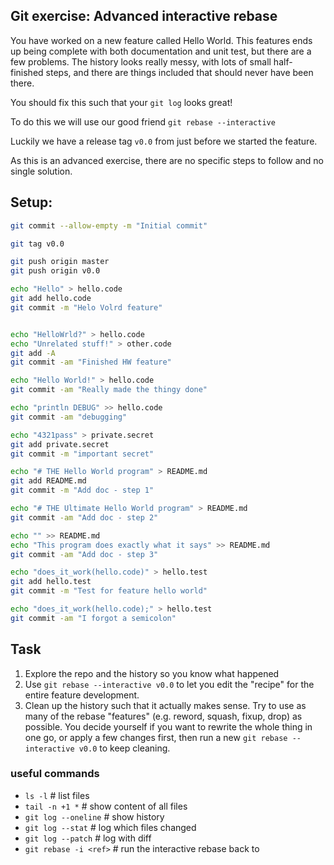 ## Git exercise: Advanced interactive rebase
You have worked on a new feature called Hello World.
This features ends up being complete with both documentation and unit test, but there are a few problems.
The history looks really messy, with lots of small half-finished steps, and there are things included that should never have been there.

You should fix this such that your `git log` looks great!

To do this we will use our good friend `git rebase --interactive`

Luckily we have a release tag `v0.0` from just before we started the feature.

As this is an advanced exercise, there are no specific steps to follow and no single solution.

## Setup:

```sh
git commit --allow-empty -m "Initial commit"

git tag v0.0

git push origin master
git push origin v0.0

echo "Hello" > hello.code
git add hello.code
git commit -m "Helo Volrd feature"


echo "HelloWrld?" > hello.code
echo "Unrelated stuff!" > other.code
git add -A
git commit -am "Finished HW feature"

echo "Hello World!" > hello.code
git commit -am "Really made the thingy done"

echo "println DEBUG" >> hello.code
git commit -am "debugging"

echo "4321pass" > private.secret
git add private.secret
git commit -m "important secret"

echo "# THE Hello World program" > README.md
git add README.md
git commit -m "Add doc - step 1"

echo "# THE Ultimate Hello World program" > README.md
git commit -am "Add doc - step 2"

echo "" >> README.md
echo "This program does exactly what it says" >> README.md
git commit -am "Add doc - step 3"

echo "does_it_work(hello.code)" > hello.test
git add hello.test
git commit -m "Test for feature hello world"

echo "does_it_work(hello.code);" > hello.test
git commit -am "I forgot a semicolon"
```

## Task

1. Explore the repo and the history so you know what happened
2. Use `git rebase --interactive v0.0` to let you edit the "recipe" for the entire feature development.
3. Clean up the history such that it actually makes sense. Try to use as many of the rebase "features" (e.g. reword, squash, fixup, drop) as possible. You decide yourself if you want to rewrite the whole thing in one go, or apply a few changes first, then run a new `git rebase --interactive v0.0` to keep cleaning.

### useful commands

- `ls -l`                 # list files
- `tail -n +1 *`          # show content of all files
- `git log --oneline`     # show history
- `git log --stat`        # log which files changed
- `git log --patch`       # log with diff
- `git rebase -i <ref>`   # run the interactive rebase back to <ref>
